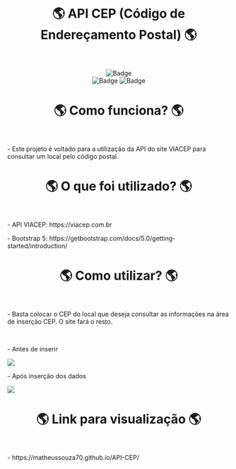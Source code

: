 <h1 align="center"> 🌎 API CEP (Código de Endereçamento Postal) 🌎</h1>
<br>
<div align="center">
  
  ![Badge](https://img.shields.io/badge/Made%20for-VSCode-1f425f.svg)<br>
  ![Badge](https://img.shields.io/badge/JavaScript-323330?style=for-the-badge&logo=javascript&logoColor=F7DF1E)
  ![Badge](https://img.shields.io/badge/Bootstrap-563D7C?style=for-the-badge&logo=bootstrap&logoColor=white)  
</div>


<h1 align="center"> 🌎 Como funciona? 🌎</h1>
<br>
<p> - Este projeto é voltado para a utilização da API do site VIACEP para consultar um local pelo código postal.</p>

<h1 align="center"> 🌎 O que foi utilizado? 🌎</h1>
<br>
<p> -  API VIACEP: https://viacep.com.br </p>
<p> - Bootstrap 5: https://getbootstrap.com/docs/5.0/getting-started/introduction/ </p>

<h1 align="center"> 🌎 Como utilizar? 🌎</h1>
<br>
<p> - Basta colocar o CEP do local que deseja consultar as informações na área de inserção CEP. O site fará o resto. </p>
<br>
<p> - Antes de inserir</p>
<img align="center" src="https://cdn.discordapp.com/attachments/704805407906070581/950173026861854841/unknown.png" >
<p> - Após inserção dos dados</p>
<img align="center" src="https://cdn.discordapp.com/attachments/704805407906070581/950173237009055804/unknown.png" >

<h1 align="center"> 🌎 Link para visualização 🌎</h1>
<br>
<p> - https://matheussouza70.github.io/API-CEP/ </p>

